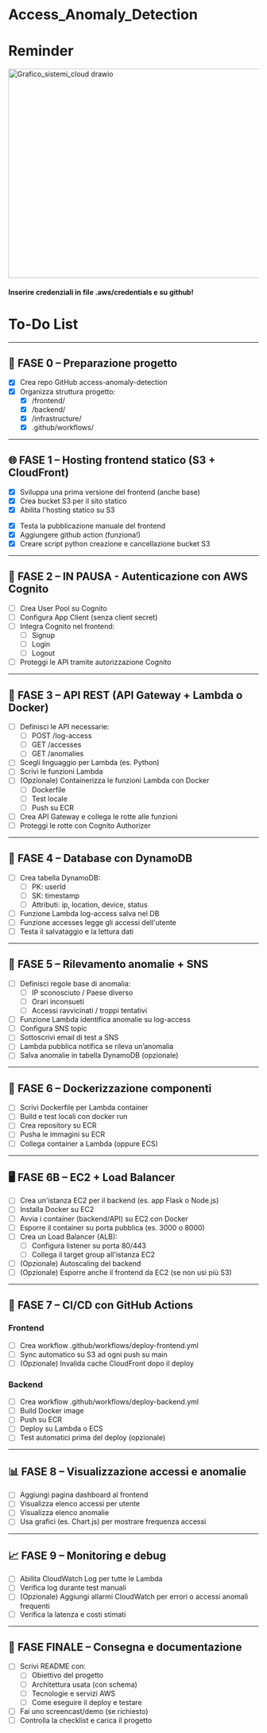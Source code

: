 # Access_Anomaly_Detection

# Reminder
<img width="781" height="421" alt="Grafico_sistemi_cloud drawio" src="https://github.com/user-attachments/assets/0eb271e5-d839-4cad-ac95-c049c325201b" />

#### Inserire credenziali in file .aws/credentials e su github!

# To-Do List 

---

## 🔧 FASE 0 – Preparazione progetto

- [x] Crea repo GitHub access-anomaly-detection
- [x] Organizza struttura progetto:
  - [x] /frontend/
  - [x] /backend/
  - [x] /infrastructure/
  - [x] .github/workflows/
<!-- non si può fare con aws learner lab
- [ ] Configura utente IAM con permessi adeguati su:
  - [ ] S3, Lambda, API Gateway, DynamoDB
  - [ ] Cognito, SNS, CloudWatch, ECR/ECS -->

---

## 🌐 FASE 1 – Hosting frontend statico (S3 + CloudFront)

- [x] Sviluppa una prima versione del frontend (anche base)
- [x] Crea bucket S3 per il sito statico
- [x] Abilita l'hosting statico su S3
<!-- non si può fare cib aws learner lab
- [ ] Configura CloudFront:
  - [ ] Collegalo al bucket S3
  - [ ] Aggiungi HTTPS con certificato -->
- [x] Testa la pubblicazione manuale del frontend
- [x] Aggiungere github action (funziona!)
- [x] Creare script python creazione e cancellazione bucket S3

---

## 🔐 FASE 2 – IN PAUSA - Autenticazione con AWS Cognito 

- [ ] Crea User Pool su Cognito
- [ ] Configura App Client (senza client secret)
- [ ] Integra Cognito nel frontend:
  - [ ] Signup
  - [ ] Login
  - [ ] Logout
- [ ] Proteggi le API tramite autorizzazione Cognito

---

## 📡 FASE 3 – API REST (API Gateway + Lambda o Docker)

- [ ] Definisci le API necessarie:
  - [ ] POST /log-access
  - [ ] GET /accesses
  - [ ] GET /anomalies
- [ ] Scegli linguaggio per Lambda (es. Python)
- [ ] Scrivi le funzioni Lambda
- [ ] (Opzionale) Containerizza le funzioni Lambda con Docker
  - [ ] Dockerfile
  - [ ] Test locale
  - [ ] Push su ECR
- [ ] Crea API Gateway e collega le rotte alle funzioni
- [ ] Proteggi le rotte con Cognito Authorizer

---

## 💾 FASE 4 – Database con DynamoDB

- [ ] Crea tabella DynamoDB:
  - [ ] PK: userId
  - [ ] SK: timestamp
  - [ ] Attributi: ip, location, device, status
- [ ] Funzione Lambda log-access salva nel DB
- [ ] Funzione accesses legge gli accessi dell'utente
- [ ] Testa il salvataggio e la lettura dati

---

## 🧠 FASE 5 – Rilevamento anomalie + SNS

- [ ] Definisci regole base di anomalia:
  - [ ] IP sconosciuto / Paese diverso
  - [ ] Orari inconsueti
  - [ ] Accessi ravvicinati / troppi tentativi
- [ ] Funzione Lambda identifica anomalie su log-access
- [ ] Configura SNS topic
- [ ] Sottoscrivi email di test a SNS
- [ ] Lambda pubblica notifica se rileva un’anomalia
- [ ] Salva anomalie in tabella DynamoDB (opzionale)

---

## 🐳 FASE 6 – Dockerizzazione componenti

- [ ] Scrivi Dockerfile per Lambda container
- [ ] Build e test locali con docker run
- [ ] Crea repository su ECR
- [ ] Pusha le immagini su ECR
- [ ] Collega container a Lambda (oppure ECS)

---

## 🖥️ FASE 6B – EC2 + Load Balancer

- [ ] Crea un'istanza EC2 per il backend (es. app Flask o Node.js)
- [ ] Installa Docker su EC2
- [ ] Avvia i container (backend/API) su EC2 con Docker
- [ ] Esporre il container su porta pubblica (es. 3000 o 8000)
- [ ] Crea un Load Balancer (ALB):
  - [ ] Configura listener su porta 80/443
  - [ ] Collega il target group all'istanza EC2
- [ ] (Opzionale) Autoscaling del backend
- [ ] (Opzionale) Esporre anche il frontend da EC2 (se non usi più S3)

---

## 🔁 FASE 7 – CI/CD con GitHub Actions

### Frontend
- [ ] Crea workflow .github/workflows/deploy-frontend.yml
- [ ] Sync automatico su S3 ad ogni push su main
- [ ] (Opzionale) Invalida cache CloudFront dopo il deploy

### Backend
- [ ] Crea workflow .github/workflows/deploy-backend.yml
- [ ] Build Docker image
- [ ] Push su ECR
- [ ] Deploy su Lambda o ECS
- [ ] Test automatici prima del deploy (opzionale)

---

## 📊 FASE 8 – Visualizzazione accessi e anomalie

- [ ] Aggiungi pagina dashboard al frontend
- [ ] Visualizza elenco accessi per utente
- [ ] Visualizza elenco anomalie
- [ ] Usa grafici (es. Chart.js) per mostrare frequenza accessi

---

## 📈 FASE 9 – Monitoring e debug

- [ ] Abilita CloudWatch Log per tutte le Lambda
- [ ] Verifica log durante test manuali
- [ ] (Opzionale) Aggiungi allarmi CloudWatch per errori o accessi anomali frequenti
- [ ] Verifica la latenza e costi stimati

---

## 🎁 FASE FINALE – Consegna e documentazione

- [ ] Scrivi README con:
  - [ ] Obiettivo del progetto
  - [ ] Architettura usata (con schema)
  - [ ] Tecnologie e servizi AWS
  - [ ] Come eseguire il deploy e testare
- [ ] Fai uno screencast/demo (se richiesto)
- [ ] Controlla la checklist e carica il progetto
